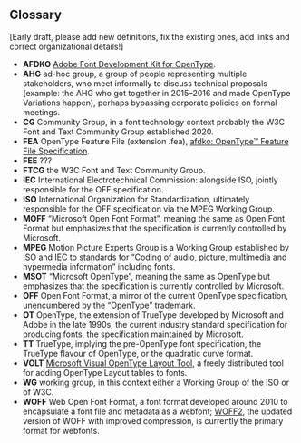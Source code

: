 ## Glossary

[Early draft, please add new definitions, fix the existing ones, add links and correct organizational details!]

* **AFDKO** [Adobe Font Development Kit for OpenType](http://adobe-type-tools.github.io/afdko/AFDKO-Overview.html).
* **AHG** ad-hoc group, a group of people representing multiple stakeholders, who meet informally to discuss technical proposals (example: the AHG who got together in 2015–2016 and made OpenType Variations happen), perhaps bypassing corporate policies on formal meetings.
* **CG** Community Group, in a font technology context probably the W3C Font and Text Community Group established 2020.
* **FEA** OpenType Feature File (extension .fea), [afdko: OpenType™ Feature File Specification](http://adobe-type-tools.github.io/afdko/OpenTypeFeatureFileSpecification.html).
* **FEE** ???
* **FTCG** the W3C Font and Text Community Group.
* **IEC** International Electrotechnical Commission: alongside ISO, jointly responsible for the OFF specification.
* **ISO** International Organization for Standardization, ultimately responsible for the OFF specification via the MPEG Working Group.
* **MOFF** “Microsoft Open Font Format”, meaning the same as Open Font Format but emphasizes that the specification is currently controlled by Microsoft.
* **MPEG** Motion Picture Experts Group is a Working Group established by ISO and IEC to standards for “Coding of audio, picture, multimedia and hypermedia information” including fonts.
* **MSOT** “Microsoft OpenType”, meaning the same as OpenType but emphasizes that the specification is currently controlled by Microsoft.
* **OFF** Open Font Format, a mirror of the current OpenType specification, unencumbered by the “OpenType” trademark.
* **OT** OpenType, the extension of TrueType developed by Microsoft and Adobe in the late 1990s, the current industry standard specification for producing fonts, the specification maintained by Microsoft.
* **TT** TrueType, implying the pre-OpenType font specification, the TrueType flavour of OpenType, or the quadratic curve format.
* **VOLT** [Microsoft Visual OpenType Layout Tool](https://docs.microsoft.com/en-us/typography/tools/volt/), a freely distributed tool for adding OpenType Layout tables to fonts.
* **WG** working group, in this context either a Working Group of the ISO or of W3C.
* **WOFF** Web Open Font Format, a font format developed around 2010 to encapsulate a font file and metadata as a webfont; [WOFF2](https://www.w3.org/TR/WOFF2/), the updated version of WOFF with improved compression, is currently the primary format for webfonts.
